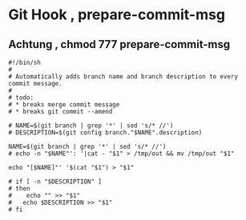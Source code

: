 # Git Hook , prepare-commit-msg
## Achtung , chmod 777 prepare-commit-msg

	#!/bin/sh
	#
	# Automatically adds branch name and branch description to every commit message.
	#
	# todo:
	# * breaks merge commit message
	# * breaks git commit --amend

	# NAME=$(git branch | grep '*' | sed 's/* //')
	# DESCRIPTION=$(git config branch."$NAME".description)

	NAME=$(git branch | grep '*' | sed 's/* //') 
	# echo -n "$NAME"': '|cat - "$1" > /tmp/out && mv /tmp/out "$1"

	echo "[$NAME]"' '$(cat "$1") > "$1"

	# if [ -n "$DESCRIPTION" ]
	# then
	#    echo "" >> "$1"
	#   echo $DESCRIPTION >> "$1"
	# fi
